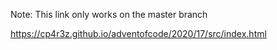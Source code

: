 Note: This link only works on the master branch

https://cp4r3z.github.io/adventofcode/2020/17/src/index.html